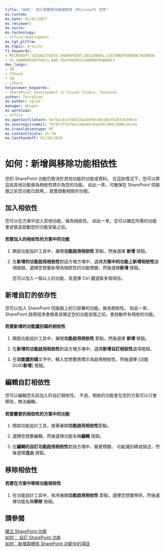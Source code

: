 ```yaml
---
title: "如何： 加入和移除功能相依性 |Microsoft 文件"
ms.custom: 
ms.date: 02/02/2017
ms.reviewer: 
ms.suite: 
ms.technology:
- office-development
ms.tgt_pltfrm: 
ms.topic: article
f1_keywords:
- MICROSOFT.VISUALSTUDIO.SHAREPOINT.DESIGNERS.CUSTOMDEPENDENCYWINDOW
- VS.SHAREPOINTTOOLS.RAD.FEATUREDESIGNERDEPENDENCY
dev_langs:
- VB
- CSharp
- VB
- CSharp
helpviewer_keywords:
- SharePoint development in Visual Studio, features
author: TerryGLee
ms.author: tglee
manager: ghogen
ms.workload:
- office
ms.openlocfilehash: 6e74ac8cef88319a54df0c08cd91fb2654d390cb
ms.sourcegitcommit: f9fbf1f55f9ac14e4e5c6ae58c30dc1800ca6cda
ms.translationtype: MT
ms.contentlocale: zh-TW
ms.lasthandoff: 01/10/2018
---
```

# <a name="how-to-add-and-remove-feature-dependencies"></a>如何：新增與移除功能相依性
  您的 SharePoint 功能仍取決於其他功能的功能或資料。 在這些情況下，您可以將這些其他功能做為相依性標示為您的功能。 如此一來，可確保在 SharePoint 伺服器之前您功能已啟用,，就會啟動相依的功能。  
  
## <a name="adding-dependencies"></a>加入相依性  
 您可以在方案中加入其他功能，做為相依性。 如此一來，您可以確定所需的功能會安裝並啟動您的功能安裝之前。  
  
#### <a name="to-add-a-dependency-on-a-feature-in-the-solution"></a>若要加入的相依性的方案中的功能  
  
1.  開啟功能設計工具中，展開**功能啟用相依性** 節點，然後選擇 **新增** 按鈕。  
  
2.  在**新增的功能啟用相依性**對話方塊方塊中，選擇**方案中的功能上新增相依性**選項按鈕，選擇您想要新增為相依性的功能標題，然後選擇**新增** 按鈕。  
  
     您可以加入一個以上的功能，並選擇 Ctrl 鍵選取多個項目。  
  
## <a name="adding-custom-dependencies"></a>新增自訂的依存性  
 您可以加入 SharePoint 伺服器上的已部署的功能，做為相依性。 如此一來，SharePoint 啟用程序會檢查並確定您的功能安裝之前，會啟動所有相依的功能。  
  
#### <a name="to-add-a-dependency-by-the-feature-id"></a>若要新增的功能識別碼的相依性  
  
1.  開啟功能設計工具中，展開**功能啟用相依性** 節點，然後選擇 **新增** 按鈕。  
  
2.  在**新增的功能啟用相依性**對話方塊方塊中，選擇**新增自訂相依性**選項按鈕。  
  
3.  在**功能識別碼**文字中，輸入您想要將標示為啟用相依性，然後選擇 [功能 GUID**新增**] 按鈕。  
  
## <a name="editing-custom-dependencies"></a>編輯自訂相依性  
 您可以編輯您先前加入的自訂相依性。 不過，相依的功能會在您的方案可以只會移除，無法編輯。  
  
#### <a name="to-change-a-dependency-on-a-feature-in-the-solution"></a>若要變更的相依性的方案中的功能  
  
1.  開啟功能設計工具，接著展開**功能啟用相依性**節點。  
  
2.  選擇您想要編輯，然後選擇功能名稱**編輯** 按鈕。  
  
3.  在**編輯的自訂功能啟用相依性**對話方塊中，變更標題、 功能識別碼或描述，然後選擇**送出** 按鈕。  
  
## <a name="removing-dependencies"></a>移除相依性  
  
#### <a name="to-remove-a-dependency-on-a-feature-in-the-solution"></a>若要在方案中移除功能相依性  
  
1.  在功能設計工具中，依序展開**功能啟用相依性** 節點，選擇您想要移除，然後選擇功能名稱**移除** 按鈕。  
  
## <a name="see-also"></a>請參閱  
 [建立 SharePoint 功能](../sharepoint/creating-sharepoint-features.md)   
 [如何： 自訂 SharePoint 功能](../sharepoint/how-to-customize-a-sharepoint-feature.md)   
 [如何：新增與移除 SharePoint 功能中的項目](../sharepoint/how-to-add-and-remove-items-to-sharepoint-features.md)  
  
  